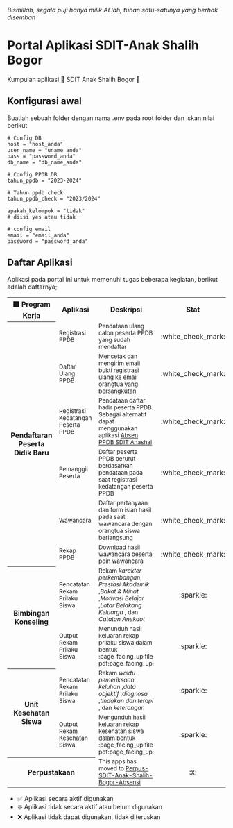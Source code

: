 _Bismillah, segala puji hanya milik ALlah, tuhan satu-satunya yang berhak disembah_

# Portal Aplikasi SDIT-Anak Shalih Bogor
 Kumpulan aplikasi :school: SDIT Anak Shalih Bogor :school:

## Konfigurasi awal
Buatlah sebuah folder dengan nama .env pada root folder dan iskan nilai berikut
```
# Config DB
host = "host_anda"
user_name = "uname_anda"
pass = "password_anda"
db_name = "db_name_anda"

# Config PPDB DB
tahun_ppdb = "2023-2024"

# Tahun ppdb check
tahun_ppdb_check = "2023/2024"

apakah_kelompok = "tidak"  
# diisi yes atau tidak

# config email
email = "email_anda"
password = "password_anda"
```

## Daftar Aplikasi
Aplikasi pada portal ini untuk memenuhi tugas beberapa kegiatan, berikut adalah daftarnya;


<table>
  <tr>
   <th>⬛ Program Kerja</th>
   <th>Aplikasi</th>
   <th>Deskripsi</th>
   <th>Stat</th>
  </tr>
  <tr>
   <th rowspan="6">Pendaftaran Peserta Didik Baru</th>
   <td><sub>Registrasi PPDB</sub></td>
   <td><sub>Pendataan ulang calon peserta PPDB yang sudah mendaftar</sub></td>
   <td align="center">:white_check_mark:</td>
  </tr>
 <tr>
   <td><sub>Daftar Ulang PPDB</sub></td>
   <td><sub>Mencetak dan mengirim email bukti registrasi ulang ke email orangtua yang bersangkutan</sub></td>
  <td align="center">:white_check_mark:</td>
  </tr>
 <tr>
  <td><sub>Registrasi Kedatangan Peserta PPDB</sub></td>
   <td><sub>Pendataan daftar hadir peserta PPDB. Sebagai alternatif dapat menggunakan aplikasi <a href="https://github.com/muhammadfarras/absen-ppdb-sdit-anshal">Absen PPDB SDIT Anashal</a></sub></td>
  <td align="center">:white_check_mark:</td>
  </tr>
 <tr>
  <td><sub>Pemanggil Peserta</sub></td>
   <td><sub>Daftar peserta PPDB berurut berdasarkan pendataan pada saat registrasi kedatangan peserta PPDB</sub></td>
  <td align="center">:white_check_mark:</td>
  </tr>
 <tr>
  <td><sub>Wawancara</sub></td>
   <td><sub>Daftar pertanyaan dan form isian hasil pada saat wawancara dengan orangtua siswa berlangsung</sub></td>
  <td align="center">:white_check_mark:</td>
  </tr>
 <tr>
  <td><sub>Rekap PPDB</sub></td>
   <td><sub>Download hasil wawancara beserta poin wawancara</sub></td>
  <td align="center">:white_check_mark:</td>
  </tr>
 
  <!-- Bimbingan Konseling -->
 <tr>
   <th rowspan=2>Bimbingan Konseling</th>
  <td><sub>Pencatatan Rekam Prilaku Siswa</sub></td>
  <td><sub>Rekam <i>karakter perkembangan</i>, <i>Prestasi Akademik</i> ,<i>Bakat & Minat</i> ,<i>Motivasi Belajar</i> ,<i>Latar Belakang Keluarga</i> , dan <i>Catatan Anekdot</i></sub></td>
   <td align="center">:sparkle:</td>
  </tr>
 <tr>
  <td><sub>Output Rekam Prilaku Siswa</sub></td>
  <td><sub>Menunduh hasil keluaran rekap prilaku siswa dalam bentuk :page_facing_up:file pdf:page_facing_up:</sub></td>
   <td align="center">:sparkle:</td>
  </tr>
 
 <!-- Unit Kesehatan SIswa -->
 <tr>
   <th rowspan=2>Unit Kesehatan Siswa</th>
  <td><sub>Pencatatan Rekam Prilaku Siswa</sub></td>
  <td><sub>Rekam <i>waktu pemeriksaan</i>, <i>keluhan</i> ,<i>data objektif</i> ,<i>diagnosa</i> ,<i>tindakan dan terapi</i> , dan <i>keterangan</i></sub></td>
   <td align="center">:sparkle:</td>
  </tr>
 <tr>
  <td><sub>Output Rekam Kesehatan Siswa</sub></td>
  <td><sub>Mengunduh hasil keluaran rekap kesehatan siswa dalam bentuk :page_facing_up:file pdf:page_facing_up:</sub></td>
   <td align="center">:sparkle:</td>
  </tr>
 
 
  <!-- Perpustakaan -->
 <tr>
   <th colspan=2>Perpustakaan</th>
  <td><sub>This apps has moved to <a href="https://github.com/muhammadfarras/Perpus-SDIT-Anak-Shalih-Bogor-Absensi">Perpus-SDIT-Anak-Shalih-Bogor-Absensi</a></sub></td>
   <td align="center">:x:</td>
  </tr>
</table>

- ✅ Aplikasi secara aktif digunakan
- ❇️ Aplikasi tidak secara aktif atau belum digunakan
- :x: Aplikasi tidak dapat digunakan, tidak diteruskan